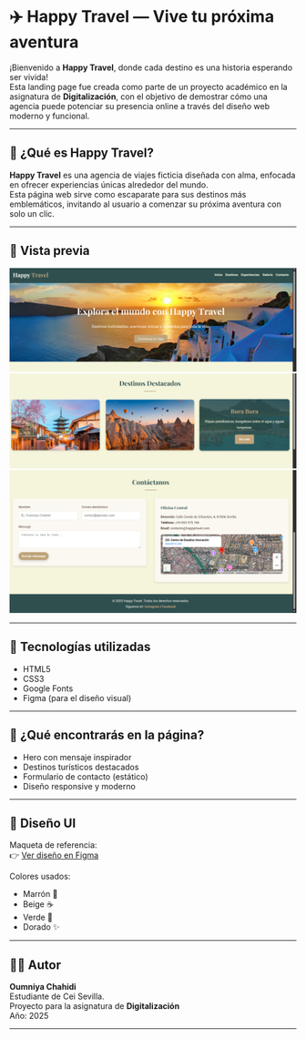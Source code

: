 # ✈️ Happy Travel — Vive tu próxima aventura

¡Bienvenido a **Happy Travel**, donde cada destino es una historia esperando ser vivida!  
Esta landing page fue creada como parte de un proyecto académico en la asignatura de **Digitalización**, con el objetivo de demostrar cómo una agencia puede potenciar su presencia online a través del diseño web moderno y funcional.

---

## 🌟 ¿Qué es Happy Travel?

**Happy Travel** es una agencia de viajes ficticia diseñada con alma, enfocada en ofrecer experiencias únicas alrededor del mundo.  
Esta página web sirve como escaparate para sus destinos más emblemáticos, invitando al usuario a comenzar su próxima aventura con solo un clic.

---

## 📸 Vista previa

![Inicio](imagenes/1.png) ![Destinos](imagenes/2.png) ![Contacto](imagenes/3.png)

---

## 🔧 Tecnologías utilizadas

- HTML5
- CSS3
- Google Fonts
- Figma (para el diseño visual)

---

## 🧭 ¿Qué encontrarás en la página?

- Hero con mensaje inspirador
- Destinos turísticos destacados
- Formulario de contacto (estático)
- Diseño responsive y moderno

---

## 🎨 Diseño UI

Maqueta de referencia:  
👉 [Ver diseño en Figma]([https://www.figma.com/design/TuRvUhSC0wqOUBgXGWV92N/HappyTravel?node-id=0-1&m=dev&t=8JHzftz8zEtdhgFW-1](https://www.figma.com/design/ICYbKjj5x5GyatR2kHAgIv/HappyTravel--Copy-?node-id=0-1&m=dev&t=As4cMO85yXScDAOb-1))

Colores usados:
- Marrón 🍂
- Beige ☕
- Verde 🌿
- Dorado ✨

---

## 🧑‍💻 Autor

**Oumniya Chahidi**  
Estudiante de Cei Sevilla.  
Proyecto para la asignatura de **Digitalización**  
Año: 2025

---
